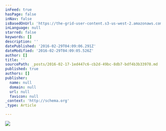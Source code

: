 ```yaml
---
inFeed: true
hasPage: false
inNav: false
isBasedOnUrl: 'https://the-grid-user-content.s3-us-west-2.amazonaws.com/e91441f6-dff9-42f5-a5aa-d3e362790900.png'
inLanguage: null
starred: false
keywords: []
description: ''
datePublished: '2016-02-29T04:09:06.291Z'
dateModified: '2016-02-29T04:09:05.526Z'
author: []
title: ''
sourcePath: _posts/2016-02-17-1ed447c6-cb2d-49bc-8db7-bdf4b3b33978.md
published: true
authors: []
publisher:
  name: null
  domain: null
  url: null
  favicon: null
_context: 'http://schema.org'
_type: Article

---
```

![](https://the-grid-user-content.s3-us-west-2.amazonaws.com/e91441f6-dff9-42f5-a5aa-d3e362790900.png)